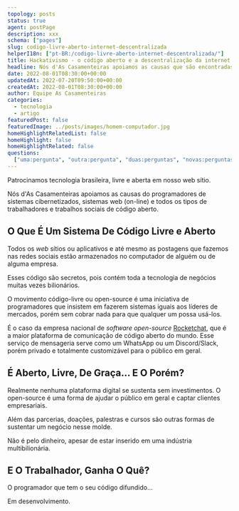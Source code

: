 ```yaml
---
topology: posts
status: true
agent: postPage
description: xxx
schema: ["pages"]
slug: codigo-livre-aberto-internet-descentralizada
helperI18n: ["pt-BR:/codigo-livre-aberto-internet-descentralizada/"]
title: Hackativismo - o código aberto e a descentralização da internet
headline: Nós d'As Casamenteiras apoiamos as causas que são encontradas na sociedade e vivem pulsantes em cada cidade do nosso país.
date: 2022-08-01T08:30:00+00:00
updatedAt: 2022-07-20T09:50:00+00:00
createdAt: 2022-08-01T08:30:00+00:00
author: Equipe As Casamenteiras
categories:
  - tecnologia
  - artigo
featuredPost: false
featuredImage: ../posts/images/homem-computador.jpg
homeHighlightRelatedList: false
homeHighlight: false
homeHighlightRelated: false
questions:
  ["uma:pergunta", "outra:pergunta", "duas:perguntas", "novas:perguntas"]
---
```


Patrocinamos tecnologia brasileira, livre e aberta em nosso web sítio.

Nós d'As Casamenteiras apoiamos as causas do programadores de sistemas cibernetizados, sistemas web (on-line) e todos os tipos de trabalhadores e trabalhos sociais de código aberto.

## O Que É Um Sistema De Código Livre e Aberto

Todos os _web_ sítios ou aplicativos e até mesmo as postagens que fazemos nas redes sociais estão armazenados no computador de alguém ou de alguma empresa.

Esses código são secretos, pois contém toda a tecnologia de negócios muitas vezes bilionários.

O movimento código-livre ou open-source é uma iniciativa de programadores que insistem em fazerem sistemas iguais aos líderes de mercados, porém sem cobrar nada para que qualquer um possa usá-los.

É o caso da empresa nacional de _software open-source_ [Rocketchat](https://rocket.chat/), que é a maior plataforma de comunicação de código aberto do mundo. Esse serviço de mensageria serve como um WhatsApp ou um Discord/Slack, porém privado e totalmente customizável para o público em geral.

## É Aberto, Livre, De Graça... E O Porém?

Realmente nenhuma plataforma digital se sustenta sem investimentos. O open-source é uma forma de ajudar o público em geral e captar clientes empresariais.

Além das parcerias, doações, palestras e cursos são outras formas de sustentar um negócio nesse molde.

Não é pelo dinheiro, apesar de estar inserido em uma indústria multibilionária.

## E O Trabalhador, Ganha O Quê?

O programador que tem o seu código difundido...

Em desenvolvimento.
